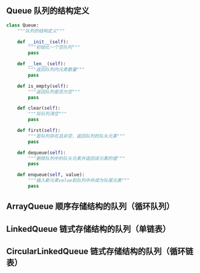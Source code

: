 ## Queue 队列的结构定义

```python
class Queue:
    """队列的结构定义"""

    def __init__(self):
        """初始化一个空队列"""
        pass

    def __len__(self):
        """返回队列内元素数量"""
        pass

    def is_empty(self):
        """返回队列是否为空"""
        pass

    def clear(self):
        """将队列清空"""
        pass

    def first(self):
        """若队列存在且非空，返回队列的队头元素"""
        pass

    def dequeue(self):
        """删除队列中的队头元素并返回该元素的值"""
        pass

    def enqueue(self, value):
        """插入新元素value到队列中并成为队尾元素"""
        pass
```

## ArrayQueue 顺序存储结构的队列（循环队列）



## LinkedQueue 链式存储结构的队列（单链表）

## CircularLinkedQueue 链式存储结构的队列（循环链表）







